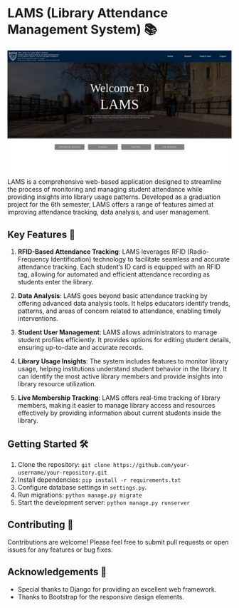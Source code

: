 # LAMS (Library Attendance Management System) 📚
![LAMS](ProjectLAMS/photo_2024-03-01_22-05-27.jpg)
LAMS is a comprehensive web-based application designed to streamline the process of monitoring and managing student attendance while providing insights into library usage patterns. Developed as a graduation project for the 6th semester, LAMS offers a range of features aimed at improving attendance tracking, data analysis, and user management.

## Key Features 🚀

1. **RFID-Based Attendance Tracking**: LAMS leverages RFID (Radio-Frequency Identification) technology to facilitate seamless and accurate attendance tracking. Each student’s ID card is equipped with an RFID tag, allowing for automated and efficient attendance recording as students enter the library.

2. **Data Analysis**: LAMS goes beyond basic attendance tracking by offering advanced data analysis tools. It helps educators identify trends, patterns, and areas of concern related to attendance, enabling timely interventions.

3. **Student User Management**: LAMS allows administrators to manage student profiles efficiently. It provides options for editing student details, ensuring up-to-date and accurate records.

4. **Library Usage Insights**: The system includes features to monitor library usage, helping institutions understand student behavior in the library. It can identify the most active library members and provide insights into library resource utilization.

5. **Live Membership Tracking**: LAMS offers real-time tracking of library members, making it easier to manage library access and resources effectively by providing information about current students inside the library.

## Getting Started 🛠️

1. Clone the repository: `git clone https://github.com/your-username/your-repository.git`
2. Install dependencies: `pip install -r requirements.txt`
3. Configure database settings in `settings.py`.
4. Run migrations: `python manage.py migrate`
5. Start the development server: `python manage.py runserver`

## Contributing 🤝

Contributions are welcome! Please feel free to submit pull requests or open issues for any features or bug fixes.


## Acknowledgements 🙏

- Special thanks to Django for providing an excellent web framework.
- Thanks to Bootstrap for the responsive design elements.
